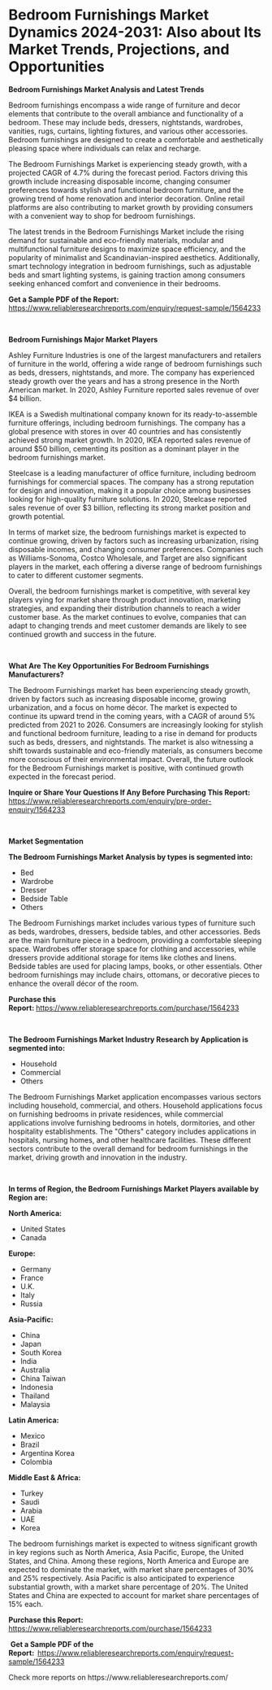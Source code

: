 <p><h1>Bedroom Furnishings Market Dynamics 2024-2031: Also about Its Market Trends, Projections, and Opportunities</h1></p><p><strong>Bedroom Furnishings Market Analysis and Latest Trends</strong></p>
<p><p>Bedroom furnishings encompass a wide range of furniture and decor elements that contribute to the overall ambiance and functionality of a bedroom. These may include beds, dressers, nightstands, wardrobes, vanities, rugs, curtains, lighting fixtures, and various other accessories. Bedroom furnishings are designed to create a comfortable and aesthetically pleasing space where individuals can relax and recharge.</p><p>The Bedroom Furnishings Market is experiencing steady growth, with a projected CAGR of 4.7% during the forecast period. Factors driving this growth include increasing disposable income, changing consumer preferences towards stylish and functional bedroom furniture, and the growing trend of home renovation and interior decoration. Online retail platforms are also contributing to market growth by providing consumers with a convenient way to shop for bedroom furnishings.</p><p>The latest trends in the Bedroom Furnishings Market include the rising demand for sustainable and eco-friendly materials, modular and multifunctional furniture designs to maximize space efficiency, and the popularity of minimalist and Scandinavian-inspired aesthetics. Additionally, smart technology integration in bedroom furnishings, such as adjustable beds and smart lighting systems, is gaining traction among consumers seeking enhanced comfort and convenience in their bedrooms.</p></p>
<p><strong>Get a Sample PDF of the Report:&nbsp;</strong> <a href="https://www.reliableresearchreports.com/enquiry/request-sample/1564233">https://www.reliableresearchreports.com/enquiry/request-sample/1564233</a></p>
<p>&nbsp;</p>
<p><strong>Bedroom Furnishings Major Market Players</strong></p>
<p><p>Ashley Furniture Industries is one of the largest manufacturers and retailers of furniture in the world, offering a wide range of bedroom furnishings such as beds, dressers, nightstands, and more. The company has experienced steady growth over the years and has a strong presence in the North American market. In 2020, Ashley Furniture reported sales revenue of over $4 billion.</p><p>IKEA is a Swedish multinational company known for its ready-to-assemble furniture offerings, including bedroom furnishings. The company has a global presence with stores in over 40 countries and has consistently achieved strong market growth. In 2020, IKEA reported sales revenue of around $50 billion, cementing its position as a dominant player in the bedroom furnishings market.</p><p>Steelcase is a leading manufacturer of office furniture, including bedroom furnishings for commercial spaces. The company has a strong reputation for design and innovation, making it a popular choice among businesses looking for high-quality furniture solutions. In 2020, Steelcase reported sales revenue of over $3 billion, reflecting its strong market position and growth potential.</p><p>In terms of market size, the bedroom furnishings market is expected to continue growing, driven by factors such as increasing urbanization, rising disposable incomes, and changing consumer preferences. Companies such as Williams-Sonoma, Costco Wholesale, and Target are also significant players in the market, each offering a diverse range of bedroom furnishings to cater to different customer segments.</p><p>Overall, the bedroom furnishings market is competitive, with several key players vying for market share through product innovation, marketing strategies, and expanding their distribution channels to reach a wider customer base. As the market continues to evolve, companies that can adapt to changing trends and meet customer demands are likely to see continued growth and success in the future.</p></p>
<p>&nbsp;</p>
<p><strong>What Are The Key Opportunities For Bedroom Furnishings Manufacturers?</strong></p>
<p><p>The Bedroom Furnishings market has been experiencing steady growth, driven by factors such as increasing disposable income, growing urbanization, and a focus on home décor. The market is expected to continue its upward trend in the coming years, with a CAGR of around 5% predicted from 2021 to 2026. Consumers are increasingly looking for stylish and functional bedroom furniture, leading to a rise in demand for products such as beds, dressers, and nightstands. The market is also witnessing a shift towards sustainable and eco-friendly materials, as consumers become more conscious of their environmental impact. Overall, the future outlook for the Bedroom Furnishings market is positive, with continued growth expected in the forecast period.</p></p>
<p><strong>Inquire or Share Your Questions If Any Before Purchasing This Report:</strong> <a href="https://www.reliableresearchreports.com/enquiry/pre-order-enquiry/1564233">https://www.reliableresearchreports.com/enquiry/pre-order-enquiry/1564233</a></p>
<p>&nbsp;</p>
<p><strong>Market Segmentation</strong></p>
<p><strong>The Bedroom Furnishings Market Analysis by types is segmented into:</strong></p>
<p><ul><li>Bed</li><li>Wardrobe</li><li>Dresser</li><li>Bedside Table</li><li>Others</li></ul></p>
<p><p>The Bedroom Furnishings market includes various types of furniture such as beds, wardrobes, dressers, bedside tables, and other accessories. Beds are the main furniture piece in a bedroom, providing a comfortable sleeping space. Wardrobes offer storage space for clothing and accessories, while dressers provide additional storage for items like clothes and linens. Bedside tables are used for placing lamps, books, or other essentials. Other bedroom furnishings may include chairs, ottomans, or decorative pieces to enhance the overall décor of the room.</p></p>
<p><strong>Purchase this Report:&nbsp;</strong><a href="https://www.reliableresearchreports.com/purchase/1564233">https://www.reliableresearchreports.com/purchase/1564233</a></p>
<p>&nbsp;</p>
<p><strong>The Bedroom Furnishings Market Industry Research by Application is segmented into:</strong></p>
<p><ul><li>Household</li><li>Commercial</li><li>Others</li></ul></p>
<p><p>The Bedroom Furnishings Market application encompasses various sectors including household, commercial, and others. Household applications focus on furnishing bedrooms in private residences, while commercial applications involve furnishing bedrooms in hotels, dormitories, and other hospitality establishments. The "Others" category includes applications in hospitals, nursing homes, and other healthcare facilities. These different sectors contribute to the overall demand for bedroom furnishings in the market, driving growth and innovation in the industry.</p></p>
<p>&nbsp;</p>
<p><strong>In terms of Region, the Bedroom Furnishings Market Players available by Region are:</strong></p>
<p>
    <p> <strong> North America: </strong>
        <ul>
            <li>United States</li>
            <li>Canada</li>
        </ul>
        </p> 
    <p> <strong> Europe: </strong>
        <ul>
            <li>Germany</li>
            <li>France</li>
            <li>U.K.</li>
            <li>Italy</li>
            <li>Russia</li>
        </ul>
        </p> 
    <p> <strong> Asia-Pacific: </strong>
        <ul>
            <li>China</li>
            <li>Japan</li>
            <li>South Korea</li>
            <li>India</li>
            <li>Australia</li>
            <li>China Taiwan</li>
            <li>Indonesia</li>
            <li>Thailand</li>
            <li>Malaysia</li>
        </ul>
        </p> 
    <p> <strong> Latin America: </strong>
        <ul>
            <li>Mexico</li>
            <li>Brazil</li>
            <li>Argentina Korea</li>
            <li>Colombia</li>
        </ul>
        </p> 
    <p> <strong> Middle East & Africa: </strong>
        <ul>
            <li>Turkey</li>
            <li>Saudi</li>
            <li>Arabia</li>
            <li>UAE</li>
            <li>Korea</li>
        </ul>
    </p>
    </p>
<p><p>The bedroom furnishings market is expected to witness significant growth in key regions such as North America, Asia Pacific, Europe, the United States, and China. Among these regions, North America and Europe are expected to dominate the market, with market share percentages of 30% and 25% respectively. Asia Pacific is also anticipated to experience substantial growth, with a market share percentage of 20%. The United States and China are expected to account for market share percentages of 15% each.</p></p>
<p><strong>Purchase this Report: </strong><a href="https://www.reliableresearchreports.com/purchase/1564233">https://www.reliableresearchreports.com/purchase/1564233</a></p>
<p>&nbsp;<strong>Get a Sample PDF of the Report:&nbsp;&nbsp;</strong><a href="https://www.reliableresearchreports.com/enquiry/request-sample/1564233">https://www.reliableresearchreports.com/enquiry/request-sample/1564233</a></p>
<p><strong></strong></p>
<p>Check more reports on https://www.reliableresearchreports.com/</p>